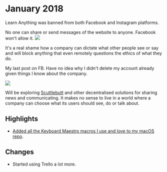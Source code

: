 # January 2018
Learn Anything was banned from both Facebook and Instagram platforms.

No one can share or send messages of the website to anyone. Facebook won't allow it.
![](https://i.imgur.com/DZWjMDn.jpg)

It's a real shame how a company can dictate what other people see or say and will block anything that even remotely questions the ethics of what they do.

My last post on FB. Have no idea why I didn't delete my account already given things I know about the company.

![](https://i.imgur.com/46A1mL4.jpg)

Will be exploring [Scuttlebutt](https://www.scuttlebutt.nz) and other decentralised solutions for sharing news and communicating. It makes no sense to live in a world where a company can choose what its users should see, do or talk about.

## Highlights
- [Added all the Keyboard Maestro macros I use and love to my macOS repo](https://github.com/nikitavoloboev/my-mac-os/tree/master/km).

## Changes
- Started using Trello a lot more.